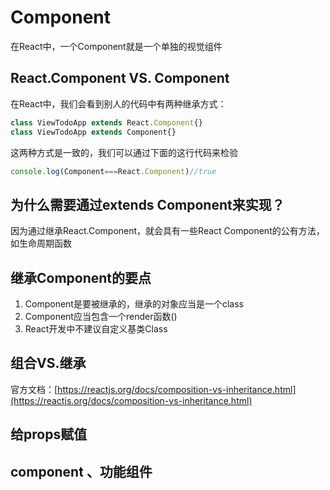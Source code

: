 # Component

在React中，一个Component就是一个单独的视觉组件

## React.Component VS. Component

在React中，我们会看到别人的代码中有两种继承方式：

```js
class ViewTodoApp extends React.Component{} 
class ViewTodoApp extends Component{}
```

这两种方式是一致的，我们可以通过下面的这行代码来检验

```js
console.log(Component===React.Component)//true
```

## 为什么需要通过extends Component来实现？

因为通过继承React.Component，就会具有一些React Component的公有方法，如生命周期函数

## 继承Component的要点

1. Component是要被继承的，继承的对象应当是一个class
2. Component应当包含一个render函数\(\)
3. React开发中不建议自定义基类Class

## 组合VS.继承

官方文档：[https://reactjs.org/docs/composition-vs-inheritance.html](https://reactjs.org/docs/composition-vs-inheritance.html)

## 给props赋值

## component 、功能组件





